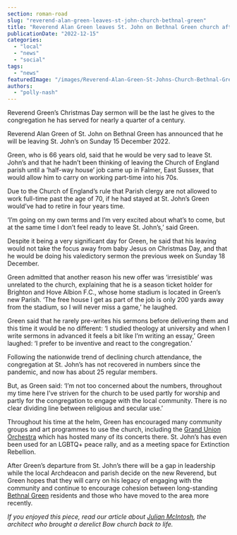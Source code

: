 ```yaml
---
section: roman-road
slug: "reverend-alan-green-leaves-st-john-church-bethnal-green"
title: "Reverend Alan Green leaves St. John on Bethnal Green church after 24 years"
publicationDate: "2022-12-15"
categories: 
  - "local"
  - "news"
  - "social"
tags: 
  - "news"
featuredImage: "/images/Reverend-Alan-Green-St-Johns-Church-Bethnal-Green-December-2022.jpg"
authors: 
  - "polly-nash"
---
```


Reverend Green’s Christmas Day sermon will be the last he gives to the congregation he has served for nearly a quarter of a century. 

Reverend Alan Green of St. John on Bethnal Green has announced that he will be leaving St. John’s on Sunday 15 December 2022. 

Green, who is 66 years old, said that he would be very sad to leave St. John’s and that he hadn’t been thinking of leaving the Church of England parish until a ‘half-way house’ job came up in Falmer, East Sussex, that would allow him to carry on working part-time into his 70s.

Due to the Church of England’s rule that Parish clergy are not allowed to work full-time past the age of 70, if he had stayed at St. John’s Green would’ve had to retire in four years time. 

‘I’m going on my own terms and I’m very excited about what’s to come, but at the same time I don’t feel ready to leave St. John’s,’ said Green. 

Despite it being a very significant day for Green, he said that his leaving would not take the focus away from baby Jesus on Christmas Day, and that he would be doing his valedictory sermon the previous week on Sunday 18 December. 

Green admitted that another reason his new offer was ‘irresistible’ was unrelated to the church, explaining that he is a season ticket holder for Brighton and Hove Albion F.C., whose home stadium is located in Green’s new Parish. ‘The free house I get as part of the job is only 200 yards away from the stadium, so I will never miss a game,’ he laughed. 

Green said that he rarely pre-writes his sermons before delivering them and this time it would be no different: ‘I studied theology at university and when I write sermons in advanced it feels a bit like I’m writing an essay,’ Green laughed: ‘I prefer to be inventive and react to the congregation.’ 

Following the nationwide trend of declining church attendance, the congregation at St. John’s has not recovered in numbers since the pandemic, and now has about 25 regular members. 

But, as Green said: ‘I’m not too concerned about the numbers, throughout my time here I’ve striven for the church to be used partly for worship and partly for the congregation to engage with the local community. There is no clear dividing line between religious and secular use.’ 

Throughout his time at the helm, Green has encouraged many community groups and art programmes to use the church, including the [Grand Union Orchestra](https://romanroadlondon.com/grand-union-orchestra-bethnal-green/) which has hosted many of its concerts there. St. John’s has even been used for an LGBTQ+ peace rally, and as a meeting space for Extinction Rebellion. 

After Green’s departure from St. John’s there will be a gap in leadership while the local Archdeacon and parish decide on the new Reverend, but Green hopes that they will carry on his legacy of engaging with the community and continue to encourage cohesion between long-standing [Bethnal Green](https://bethnalgreenlondon.co.uk/public-library-history/) residents and those who have moved to the area more recently. 

_If you enjoyed this piece, read our article about_ [_Julian McIntosh_](https://romanroadlondon.com/julian-mcintosh-architect-bbc2-your-home-made-perfect/)_, the architect who brought a derelict Bow church back to life._ 


